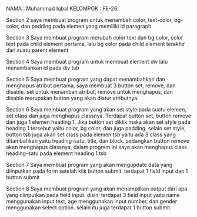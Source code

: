 NAMA : Muhammad Iqbal 
KELOMPOK : FE-26

Section 2 saya membuat program untuk menambah color, text-color, bg-color, dan padding pada elemen yang memiliki id paragraph

Section 3 Saya membuat program merubah color text dan bg color, color text pada child element pertama, lalu bg color pada child element terakhir dari suatu parent element

Section 4 Saya membuat program untuk membuat element div lalu menambahkan id pada div tsb

Section 5 Saya membuat program yang dapat menambahkan dan menghapus atribut pertama, saya membuat 3 button set, remove, dan disable. set untuk menambah atribut, remove untuk menghapus, dan disable merupakan button yang akan diatur atributnya. 

Section 6 Saya membuat program yang akan set style pada suatu elemen, set class dan juga menghapus classnya. Terdapat button set, button remove dan juga 1 elemen heading 1. Jika button set diklik maka akan set style pada heading 1 tersebut yaitu color, bg color, dan juga padding. selain set style, button tsb juga akan set class pada elemen tsb yaitu ada 3 class yang ditambahkan yaitu heading-satu, title, dan block. sedangkan button remove akan menghapus classnya, dalam program ini saya akan menghapus class heading-satu pada element heading 1 tsb

Section 7 Saya membuat program yang akan mengupdate data yang diinputkan pada form setelah klik button submit. terdapat 1 field input dan 1 button submit

Section 8 Saya membuat program yang akan menampilkan output dari apa yang diinputkan pada field input. disini terdapat 3 field input yaitu name menggunakan input text, age menggunakan input number, dan gender menggunakan select option. selain itu juga terdapat 1 button submit. 